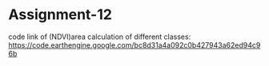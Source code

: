 # Assignment-12
code link of (NDVI)area calculation of different classes: https://code.earthengine.google.com/bc8d31a4a092c0b427943a62ed94c96b
